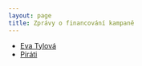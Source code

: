```yaml
---
layout: page
title: Zprávy o financování kampaně
---
```


* [Eva Tylová](/assets/pdf/Zprava-o-financovani-volebni-kampane-Pirati-LES.pdf)
* [Piráti](/assets/pdf/Zprava-o-financovani-volebni-kampane-Pirati.pdf)

